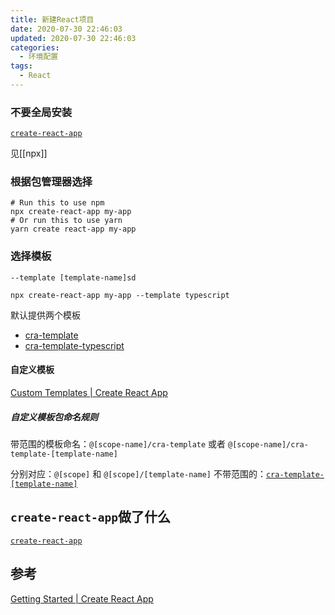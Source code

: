 ```yaml
---
title: 新建React项目
date: 2020-07-30 22:46:03
updated: 2020-07-30 22:46:03
categories:
  - 环境配置
tags:
  - React
---
```


### 不要全局安装

[`create-react-app`](https://create-react-app.dev/docs/getting-started/#quick-start)

见[[npx]]

### 根据包管理器选择

```shell
# Run this to use npm
npx create-react-app my-app
# Or run this to use yarn
yarn create react-app my-app    
```

### 选择模板

```shell
--template [template-name]sd
```

```Shell
npx create-react-app my-app --template typescript
```

默认提供两个模板
- [cra-template](https://github.com/facebook/create-react-app/tree/main/packages/cra-template)
- [cra-template-typescript](https://github.com/facebook/create-react-app/tree/main/packages/cra-template-typescript)

#### 自定义模板

[Custom Templates | Create React App](https://create-react-app.dev/docs/custom-templates/)

##### 自定义模板包命名规则

带范围的模板命名：`@[scope-name]/cra-template` 或者 `@[scope-name]/cra-template-[template-name]`

分别对应：`@[scope]` 和 `@[scope]/[template-name]`
不带范围的：[`cra-template-[template-name]`](https://www.npmjs.com/search?q=cra-template-*)

## `create-react-app`做了什么

[`create-react-app`](https://create-react-app.dev/docs/getting-started/#quick-start)

## 参考

[Getting Started | Create React App](https://create-react-app.dev/docs/getting-started/)
